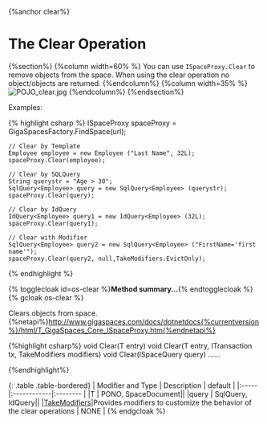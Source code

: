 
{%anchor clear%}

# The Clear Operation

{%section%}
{%column width=60% %}
You can use `ISpaceProxy.Clear` to remove objects from the space. When using the clear operation no object/objects are returned.
{%endcolumn%}
{%column width=35% %}
![POJO_clear.jpg](/attachment_files/POJO_clear.jpg)
{%endcolumn%}
{%endsection%}

Examples:

{% highlight csharp %}
    ISpaceProxy spaceProxy = GigaSpacesFactory.FindSpace(url);

    // Clear by Template
    Employee employee = new Employee ("Last Name", 32L);
    spaceProxy.Clear(employee);

    // Clear by SQLQuery
    String querystr	= "Age > 30";
    SqlQuery<Employee> query = new SqlQuery<Employee> (querystr);
    spaceProxy.Clear(query);

    // Clear by IdQuery
    IdQuery<Employee> query1 = new IdQuery<Employee> (32L);
    spaceProxy.Clear(query1);

    // Clear with Modifier
    SqlQuery<Employee> query2 = new SqlQuery<Employee> ("FirstName='first name'");
    spaceProxy.Clear(query2, null,TakeModifiers.EvictOnly);
{% endhighlight %}



{% togglecloak id=os-clear %}**Method summary...**{% endtogglecloak %}
{% gcloak os-clear %}

Clears objects from space.{%netapi%}http://www.gigaspaces.com/docs/dotnetdocs{%currentversion%}/html/T_GigaSpaces_Core_ISpaceProxy.htm{%endnetapi%}


{%highlight csharp%}
void Clear(T entry)
void Clear(T entry, ITransaction tx, TakeModifiers modifiers)
void Clear(ISpaceQuery<T> query)
......

{%endhighlight%}

{: .table .table-bordered}
| Modifier and Type | Description | default |
|:-----|:------------|:-------- |
|T          | PONO, SpaceDocument||
|query         | SqlQuery, IdQuery||
|[TakeModifiers](http://www.gigaspaces.com/docs/dotnetdocs{%currentversion%}/html/T_GigaSpaces_Core_TakeModifiers.htm)|Provides modifiers to customize the behavior of the clear operations | NONE  |
{% endgcloak  %}



